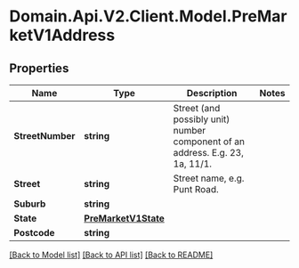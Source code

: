# Domain.Api.V2.Client.Model.PreMarketV1Address
## Properties

Name | Type | Description | Notes
------------ | ------------- | ------------- | -------------
**StreetNumber** | **string** | Street (and possibly unit) number component of an address. E.g. 23, 1a, 11/1. | 
**Street** | **string** | Street name, e.g. Punt Road. | 
**Suburb** | **string** |  | 
**State** | [**PreMarketV1State**](PreMarketV1State.md) |  | 
**Postcode** | **string** |  | 

[[Back to Model list]](../README.md#documentation-for-models) [[Back to API list]](../README.md#documentation-for-api-endpoints) [[Back to README]](../README.md)

